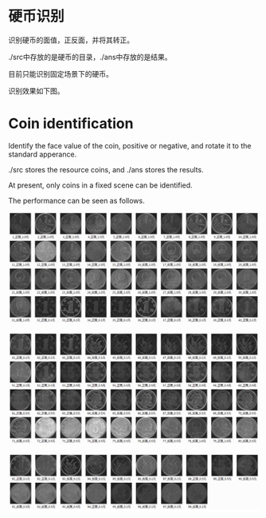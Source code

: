 # 硬币识别

识别硬币的面值，正反面，并将其转正。

./src中存放的是硬币的目录，./ans中存放的是结果。

目前只能识别固定场景下的硬币。

识别效果如下图。

# Coin identification

Identify the face value of the coin, positive or negative, and rotate it to the standard apperance.

./src stores the resource coins, and ./ans stores the results.

At present, only coins in a fixed scene can be identified.

The performance can be seen as follows.

![image1](./Image/result1.png)

![image2](./Image/result2.png)

![image3](./Image/result3.png)
